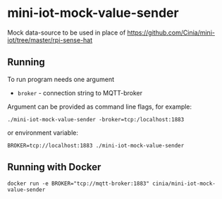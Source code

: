 # mini-iot-mock-value-sender

Mock data-source to be used in place of https://github.com/Cinia/mini-iot/tree/master/rpi-sense-hat

## Running

To run program needs one argument
* ```broker``` - connection string to MQTT-broker

Argument can be provided as command line flags, for example:

    ./mini-iot-mock-value-sender -broker=tcp:/localhost:1883

or environment variable:

    BROKER=tcp://localhost:1883 ./mini-iot-mock-value-sender

## Running with Docker

    docker run -e BROKER="tcp://mqtt-broker:1883" cinia/mini-iot-mock-value-sender